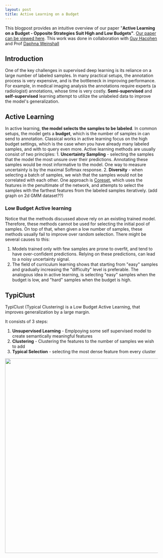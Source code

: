 ```yaml
---
layout: post
title: Active Learning on a Budget
---
```


This blogpost provides an intuitive overview of our paper "**Active Learning on a Budget - Opposite Strategies Suit High and Low Budgets"**.
[Our paper can be viewed here](https://arxiv.org/abs/2202.02794).
This work was done in collaboration with [Guy Hacohen](https://www.cs.huji.ac.il/w~guy.hacohen/) and Prof [Daphna Weinshall](https://www.cs.huji.ac.il/~daphna/)

## Introduction
One of the key challenges in supervised deep learning is its reliance on a large number of labeled samples. In many practical setups, the annotation process is very expensive, and is the bottleneck in improving performance. For example, in medical imaging analysis the annotations require experts (a radiologist) annotations, whose time is very costly. **Semi-supervised** and **self-supervised** learning attempt to utilize the unlabeled data to improve the model's generalization.

## Active Learning
In active learning, **the model selects the samples to be labeled**. In common setups, the model gets a **budget**, which is the number of samples in can send to annotation. Classical works in active learning focus on the high budget settings, which is the case when you have already many labeled samples, and with to query even more.  Active learning methods are usually consist of two principles:
	1. **Uncertainty Sampling** - selecting the samples that the model the most unsure over their predictions. Annotating these samples would be most informative to the model. One way to measure uncertainty is by the maximal Softmax response. 
	2. **Diversity** - when selecting a batch of samples, we wish that the samples would not be correlated with each other. One approach is [Coreset](https://arxiv.org/abs/1708.00489), which uses the features in the penultimate of the network, and attempts to select the samples with the farthest features from the labeled samples iteratively. (add graph on 2d GMM dataset??)
  
### Low Budget Active learning
Notice that the methods discussed above rely on an existing trained model. Therefore, these methods cannot be used for selecting the initial pool of samples. On top of that, when given a low number of samples, these methods usually fail to improve over random selection.
There might be several causes to this:
1. Models trained only with few samples are prone to overfit, and tend to have over-confident predictions. Relying on these predictions, can lead to a noisy uncertainty signal.
2. The field of curriculum learning shows that starting from "easy" samples and gradually increasing the "difficulty" level is preferable. The analogous idea in active learning, is selecting "easy" samples when the budget is low, and "hard" samples when the budget is high.


## TypiClust
TypiClust (Typical Clustering) is a Low Budget Active Learning, that improves generalization by a large margin.

It consists of 3 steps:
1. **Unsupervised Learning** - Emplpoying some self supervised model to create semantically meaningful features
2. **Clustering** - Clustering the features to the number of samples we wish to add
3. **Typical Selection** - selecting the most dense feature from every cluster

<!-- ![image](https://user-images.githubusercontent.com/39214195/160614551-99e874e4-2ffd-4a48-baea-8e4232b5ed2a.png|width=100) -->
<img src="https://user-images.githubusercontent.com/39214195/160614551-99e874e4-2ffd-4a48-baea-8e4232b5ed2a.png" width="640">

